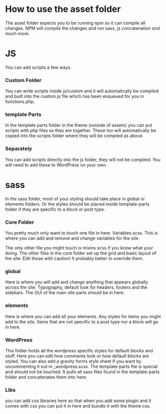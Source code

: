 # How to use the asset folder
The asset folder expects you to be running npm so it can compile all changes.
NPM will compile the changes and run sass, js concatenation and much more. 

# JS
You can add scripts a few ways.
### Custom Folder
You can write scripts inside js/custom and it will automatically be compiled and built into the custom.js file which has been enqueued for you in functions.php.

### template Parts
In the template parts folder in the theme (outside of assets) you can put scripts with php files so they are together. These too will automatically be copied into the scripts folder where they will be compiled as above.

### Separately
You can add scripts directly into the js folder, they will not be compiled. You will need to add these to WordPress on your own.

# sass
In the sass folder, most of your styling should take place in global or elements folders. Or the styles should be placed inside template-parts folder if they are specific to a block or post type.

### Core Folder
You pretty much only want to touch one file in here. Variables.scss.
This is where you can add and remove and change variables for the site.

The only other file you might touch is mixins.scss if you know what your doing. The other files in the core folder set up the grid and basic layout of the site. Edit those with caution! It probably better to override them.


### global
Here is where you will add and change anything that appears globally across the site. Typography, default look for headers, footers and the sidebars. The GUI of the main site parts should be in here.

### elements
Here is where you can add all your elements. Any styles for items you might add to the site. Items that are not specific to a post type nor a block will go in here.

### WordPress
This folder holds all the wordpress specific styles for default blocks and stuff. Here you can edit how comments look or how default blocks are styled. You can also add a gravity forms style sheet if you want by uncommenting it out in _wordpress.scss.
The template-parts file is special and should not be touched. It pulls all sass files found in the template-parts folder and concatenates them into here.

### Libs
you can add css libraries here so that when you add some plugin and it comes with css you can put it in here and bundle it with the theme css.



